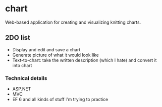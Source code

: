 # chart

Web-based application for creating and visualizing knitting charts.
## 2DO list
* Display and edit and save a chart
* Generate picture of what it would look like 
* Text-to-chart: take the written description (which I hate) and convert it into chart

### Technical details
* ASP.NET
* MVC
* EF 6
and all kinds of stuff I'm trying to practice
